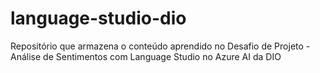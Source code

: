 # language-studio-dio
Repositório que armazena o conteúdo aprendido no Desafio de Projeto - Análise de Sentimentos com Language Studio no Azure AI da DIO
